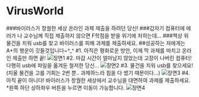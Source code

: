 # VirusWorld
###바이러스가 창궐한 세상 온라인 과제 제출을 하려던 당신!
###갑자기 컴퓨터에 에러가 나 교수님께 직접 제출하지 않으면 F학점을 받을 위기에 처하는데...
###책상 위 물건을 치워 usb를 찾고 바이러스를 피해 과제를 제출하세요.
##성공하는 자에게는 A+의 행운이 깃들것입니다~^_^
#1. 아직은 평화로운 방안, 이제 막 과제를 마치고 온라인 제출만 하면 끝!
![장면1](https://user-images.githubusercontent.com/71178153/96348095-26d34c80-10e1-11eb-9f67-3f4f10a3539f.PNG)
#2. 마감 시간이 얼마남지 않았는데 고장이 나버린 컴퓨터! 다행히 usb에 파일을 옮겨둔 철저한 당신...
![장면2](https://user-images.githubusercontent.com/71178153/96348099-2aff6a00-10e1-11eb-9384-707ed729b395.PNG)
#3. 물건을 치워 usb를 찾으세요!(치울 물건을 고를 기회는 2번 뿐.. 과제하느라 힘을 다 썼기 때문이다...)
![장면3](https://user-images.githubusercontent.com/71178153/96348101-2cc92d80-10e1-11eb-9e53-929b2849af0e.PNG)
#4. 아직 끝이 아니다! 바이러스가 창궐한 세상에서 교수님을 대면하여 과제를 제출하세요.
*왼쪽 하단 상하좌우 버튼을 누르면 이동이 가능합니다.
![장면4](https://user-images.githubusercontent.com/71178153/96348104-2e92f100-10e1-11eb-907a-7a21353eea13.PNG)
